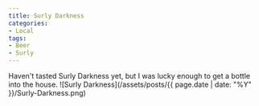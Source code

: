 ```yaml
---
title: Surly Darkness
categories:
- Local
tags:
- Beer
- Surly
---
```


Haven't tasted Surly Darkness yet, but I was lucky enough to get a bottle into the house.
![Surly Darkness](/assets/posts/{{ page.date | date: "%Y" }}/Surly-Darkness.png)
